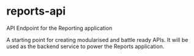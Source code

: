 # reports-api

API Endpoint for the Reporting application

A starting point for creating modularised and battle ready APIs.
It will be used as the backend service to power the Reports application.